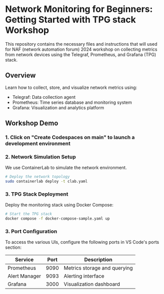 # Network Monitoring for Beginners: Getting Started with TPG stack Workshop

This repository contains the necessary files and instructions that will used for NAF (network automation forum) 2024 workshop on collecting metrics from network devices using the Telegraf, Prometheus, and Grafana (TPG) stack.

## Overview

Learn how to collect, store, and visualize network metrics using:
- Telegraf: Data collection agent
- Prometheus: Time series database and monitoring system
- Grafana: Visualization and analytics platform

## Workshop Demo

### 1. Click on "Create Codespaces on main" to launch a development environment

### 2. Network Simulation Setup

We use ContainerLab to simulate the network environment.

```bash
# Deploy the network topology
sudo containerlab deploy -t clab.yaml
```

### 3. TPG Stack Deployment

Deploy the monitoring stack using Docker Compose:

```bash
# Start the TPG stack
docker compose -f docker-compose-sample.yaml up
```

### 3. Port Configuration

To access the various UIs, configure the following ports in VS Code's ports section:

| Service | Port | Description |
|---------|------|-------------|
| Prometheus | 9090 | Metrics storage and querying |
| Alert Manager | 9093 | Alerting interface |
| Grafana | 3000 | Visualization dashboard |
